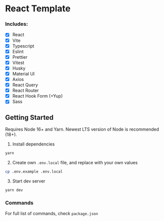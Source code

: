 # React Template

### Includes:

- [x] React
- [x] Vite
- [x] Typescript
- [x] Eslint
- [x] Prettier
- [x] Vitest
- [x] Husky
- [x] Material UI
- [x] Axios
- [x] React Query
- [x] React Router
- [x] React Hook Form (+Yup)
- [x] Sass

## Getting Started

Requires Node 16+ and Yarn. Newest LTS version of Node is recommended (18+).

1. Install dependencies

```bash
yarn
```

2. Create own `.env.local` file, and replace with your own values

```bash
cp .env.example .env.local
```

3. Start dev server

```bash
yarn dev
```

### Commands

For full list of commands, check `package.json`
